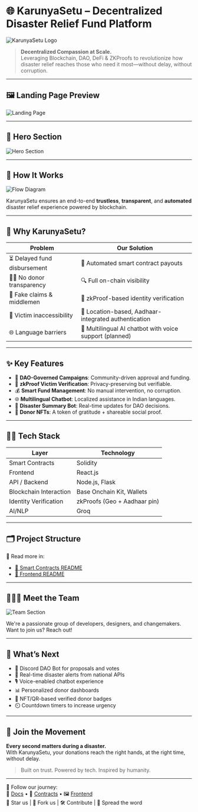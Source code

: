 # 🌐 KarunyaSetu – Decentralized Disaster Relief Fund Platform

![KarunyaSetu Logo](frontend\src\assets\about\logo.png)

> **Decentralized Compassion at Scale.**  
> Leveraging Blockchain, DAO, DeFi & ZKProofs to revolutionize how disaster relief reaches those who need it most—without delay, without corruption.

---

## 🖼️ Landing Page Preview

![Landing Page](images/landing-page.png)

---

## 🚀 Hero Section

![Hero Section](images/hero-section.png)

---

## 🔁 How It Works

![Flow Diagram](images/flow-diagram.png)

KarunyaSetu ensures an end-to-end **trustless**, **transparent**, and **automated** disaster relief experience powered by blockchain.

---

## 🎯 Why KarunyaSetu?

| Problem | Our Solution |
|--------|---------------|
| ⏳ Delayed fund disbursement | 💸 Automated smart contract payouts |
| 🤷‍♂️ No donor transparency | 🔍 Full on-chain visibility |
| 🧾 Fake claims & middlemen | 🔐 zkProof-based identity verification |
| 🧍 Victim inaccessibility | 📍 Location-based, Aadhaar-integrated authentication |
| 🌐 Language barriers | 🧠 Multilingual AI chatbot with voice support (planned) |

---

## ✨ Key Features

- 🧠 **DAO-Governed Campaigns**: Community-driven approval and funding.
- 🔐 **zkProof Victim Verification**: Privacy-preserving but verifiable.
- 💰 **Smart Fund Management**: No manual intervention, no corruption.
- 🌐 **Multilingual Chatbot**: Localized assistance in Indian languages.
- 🧠 **Disaster Summary Bot**: Real-time updates for DAO decisions.
- 🎁 **Donor NFTs**: A token of gratitude + shareable social proof.

---

## 🧑‍💻 Tech Stack

| Layer         | Technology           |
|---------------|----------------------|
| Smart Contracts | Solidity            |
| Frontend       | React.js            |
| API / Backend  | Node.js, Flask       |
| Blockchain Interaction | Base Onchain Kit, Wallets |
| Identity Verification | zkProofs (Geo + Aadhaar pin) |
| AI/NLP         | Groq                |

---

## 🗂 Project Structure


📄 Read more in:
- [📜 Smart Contracts README](./contracts/README.md)
- [🎨 Frontend README](./frontend/README.md)

---

## 🧑‍🤝‍🧑 Meet the Team

![Team Section](images/team.png)

We're a passionate group of developers, designers, and changemakers.  
Want to join us? Reach out!

---

## 🔮 What’s Next

- 🤖 Discord DAO Bot for proposals and votes
- 📢 Real-time disaster alerts from national APIs
- 🎙️ Voice-enabled chatbot experience
- 📊 Personalized donor dashboards
- 🪪 NFT/QR-based verified donor badges
- ⏲️ Countdown timers to increase urgency

---

## 🫱 Join the Movement

**Every second matters during a disaster.**  
With KarunyaSetu, your donations reach the right hands, at the right time, without delay.

> Built on trust. Powered by tech. Inspired by humanity.

---

🧭 Follow our journey:  
📘 [Docs](./docs/) • 🧪 [Contracts](./contracts/) • 🖼 [Frontend](./frontend/)  
🌟 Star us | 🍴 Fork us | 🛠 Contribute | 📣 Spread the word

